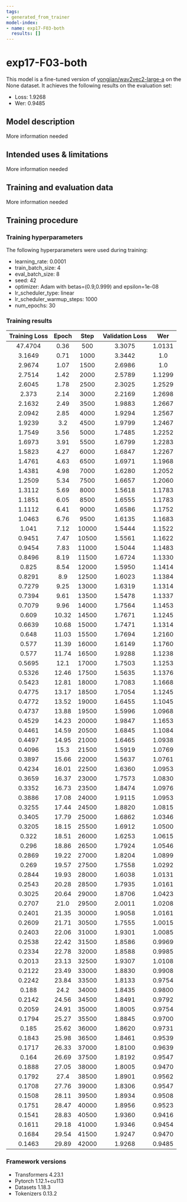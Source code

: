 ```yaml
---
tags:
- generated_from_trainer
model-index:
- name: exp17-F03-both
  results: []
---
```


<!-- This model card has been generated automatically according to the information the Trainer had access to. You
should probably proofread and complete it, then remove this comment. -->

# exp17-F03-both

This model is a fine-tuned version of [yongjian/wav2vec2-large-a](https://huggingface.co/yongjian/wav2vec2-large-a) on the None dataset.
It achieves the following results on the evaluation set:
- Loss: 1.9268
- Wer: 0.9485

## Model description

More information needed

## Intended uses & limitations

More information needed

## Training and evaluation data

More information needed

## Training procedure

### Training hyperparameters

The following hyperparameters were used during training:
- learning_rate: 0.0001
- train_batch_size: 4
- eval_batch_size: 8
- seed: 42
- optimizer: Adam with betas=(0.9,0.999) and epsilon=1e-08
- lr_scheduler_type: linear
- lr_scheduler_warmup_steps: 1000
- num_epochs: 30

### Training results

| Training Loss | Epoch | Step  | Validation Loss | Wer    |
|:-------------:|:-----:|:-----:|:---------------:|:------:|
| 47.4704       | 0.36  | 500   | 3.3075          | 1.0131 |
| 3.1649        | 0.71  | 1000  | 3.3442          | 1.0    |
| 2.9674        | 1.07  | 1500  | 2.6986          | 1.0    |
| 2.7514        | 1.42  | 2000  | 2.5789          | 1.1299 |
| 2.6045        | 1.78  | 2500  | 2.3025          | 1.2529 |
| 2.373         | 2.14  | 3000  | 2.2169          | 1.2698 |
| 2.1632        | 2.49  | 3500  | 1.9883          | 1.2667 |
| 2.0942        | 2.85  | 4000  | 1.9294          | 1.2567 |
| 1.9239        | 3.2   | 4500  | 1.9799          | 1.2467 |
| 1.7549        | 3.56  | 5000  | 1.7485          | 1.2252 |
| 1.6973        | 3.91  | 5500  | 1.6799          | 1.2283 |
| 1.5823        | 4.27  | 6000  | 1.6847          | 1.2267 |
| 1.4761        | 4.63  | 6500  | 1.6971          | 1.1968 |
| 1.4381        | 4.98  | 7000  | 1.6280          | 1.2052 |
| 1.2509        | 5.34  | 7500  | 1.6657          | 1.2060 |
| 1.3112        | 5.69  | 8000  | 1.5618          | 1.1783 |
| 1.1851        | 6.05  | 8500  | 1.6555          | 1.1783 |
| 1.1112        | 6.41  | 9000  | 1.6586          | 1.1752 |
| 1.0463        | 6.76  | 9500  | 1.6135          | 1.1683 |
| 1.041         | 7.12  | 10000 | 1.5444          | 1.1522 |
| 0.9451        | 7.47  | 10500 | 1.5561          | 1.1622 |
| 0.9454        | 7.83  | 11000 | 1.5044          | 1.1483 |
| 0.8496        | 8.19  | 11500 | 1.6724          | 1.1330 |
| 0.825         | 8.54  | 12000 | 1.5950          | 1.1414 |
| 0.8291        | 8.9   | 12500 | 1.6023          | 1.1384 |
| 0.7279        | 9.25  | 13000 | 1.6319          | 1.1314 |
| 0.7394        | 9.61  | 13500 | 1.5478          | 1.1337 |
| 0.7079        | 9.96  | 14000 | 1.7564          | 1.1453 |
| 0.609         | 10.32 | 14500 | 1.7671          | 1.1245 |
| 0.6639        | 10.68 | 15000 | 1.7471          | 1.1314 |
| 0.648         | 11.03 | 15500 | 1.7694          | 1.2160 |
| 0.577         | 11.39 | 16000 | 1.6149          | 1.1760 |
| 0.577         | 11.74 | 16500 | 1.9288          | 1.1238 |
| 0.5695        | 12.1  | 17000 | 1.7503          | 1.1253 |
| 0.5326        | 12.46 | 17500 | 1.5635          | 1.1376 |
| 0.5423        | 12.81 | 18000 | 1.7083          | 1.1668 |
| 0.4775        | 13.17 | 18500 | 1.7054          | 1.1245 |
| 0.4772        | 13.52 | 19000 | 1.6455          | 1.1045 |
| 0.4737        | 13.88 | 19500 | 1.5996          | 1.0968 |
| 0.4529        | 14.23 | 20000 | 1.9847          | 1.1653 |
| 0.4461        | 14.59 | 20500 | 1.6845          | 1.1084 |
| 0.4497        | 14.95 | 21000 | 1.6465          | 1.0938 |
| 0.4096        | 15.3  | 21500 | 1.5919          | 1.0769 |
| 0.3897        | 15.66 | 22000 | 1.5637          | 1.0761 |
| 0.4234        | 16.01 | 22500 | 1.6360          | 1.0953 |
| 0.3659        | 16.37 | 23000 | 1.7573          | 1.0830 |
| 0.3352        | 16.73 | 23500 | 1.8474          | 1.0976 |
| 0.3886        | 17.08 | 24000 | 1.9115          | 1.0953 |
| 0.3255        | 17.44 | 24500 | 1.8820          | 1.0815 |
| 0.3405        | 17.79 | 25000 | 1.6862          | 1.0346 |
| 0.3205        | 18.15 | 25500 | 1.6912          | 1.0500 |
| 0.322         | 18.51 | 26000 | 1.6253          | 1.0615 |
| 0.296         | 18.86 | 26500 | 1.7924          | 1.0546 |
| 0.2869        | 19.22 | 27000 | 1.8204          | 1.0899 |
| 0.269         | 19.57 | 27500 | 1.7558          | 1.0292 |
| 0.2844        | 19.93 | 28000 | 1.6038          | 1.0131 |
| 0.2543        | 20.28 | 28500 | 1.7935          | 1.0161 |
| 0.3025        | 20.64 | 29000 | 1.8706          | 1.0423 |
| 0.2707        | 21.0  | 29500 | 2.0011          | 1.0208 |
| 0.2401        | 21.35 | 30000 | 1.9058          | 1.0161 |
| 0.2609        | 21.71 | 30500 | 1.7555          | 1.0015 |
| 0.2403        | 22.06 | 31000 | 1.9301          | 1.0085 |
| 0.2538        | 22.42 | 31500 | 1.8586          | 0.9969 |
| 0.2334        | 22.78 | 32000 | 1.8588          | 0.9985 |
| 0.2013        | 23.13 | 32500 | 1.9307          | 1.0108 |
| 0.2122        | 23.49 | 33000 | 1.8830          | 0.9908 |
| 0.2242        | 23.84 | 33500 | 1.8133          | 0.9754 |
| 0.188         | 24.2  | 34000 | 1.8435          | 0.9800 |
| 0.2142        | 24.56 | 34500 | 1.8491          | 0.9792 |
| 0.2059        | 24.91 | 35000 | 1.8005          | 0.9754 |
| 0.1794        | 25.27 | 35500 | 1.8845          | 0.9700 |
| 0.185         | 25.62 | 36000 | 1.8620          | 0.9731 |
| 0.1843        | 25.98 | 36500 | 1.8461          | 0.9539 |
| 0.1717        | 26.33 | 37000 | 1.8100          | 0.9639 |
| 0.164         | 26.69 | 37500 | 1.8192          | 0.9547 |
| 0.1888        | 27.05 | 38000 | 1.8005          | 0.9470 |
| 0.1792        | 27.4  | 38500 | 1.8901          | 0.9562 |
| 0.1708        | 27.76 | 39000 | 1.8306          | 0.9547 |
| 0.1508        | 28.11 | 39500 | 1.8934          | 0.9508 |
| 0.1751        | 28.47 | 40000 | 1.8956          | 0.9523 |
| 0.1541        | 28.83 | 40500 | 1.9360          | 0.9416 |
| 0.1611        | 29.18 | 41000 | 1.9346          | 0.9454 |
| 0.1684        | 29.54 | 41500 | 1.9247          | 0.9470 |
| 0.1463        | 29.89 | 42000 | 1.9268          | 0.9485 |


### Framework versions

- Transformers 4.23.1
- Pytorch 1.12.1+cu113
- Datasets 1.18.3
- Tokenizers 0.13.2
